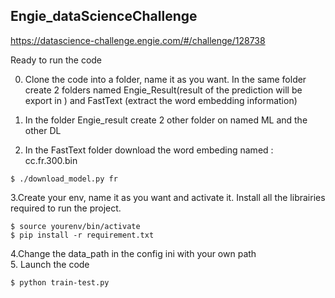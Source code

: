 ## Engie_dataScienceChallenge

https://datascience-challenge.engie.com/#/challenge/128738

Ready to run the code   

0. Clone the code into a folder, name it as you want. In the same folder create 2 folders named Engie_Result(result of the prediction will be export in ) and FastText (extract the word embedding information)

1. In the folder Engie_result create 2 other folder on named ML and the other DL 

2. In the FastText folder download the word embeding named : cc.fr.300.bin   
```
$ ./download_model.py fr

```

3.Create your env, name it as you want and activate it. Install all the librairies required to run the project.
```
$ source yourenv/bin/activate
$ pip install -r requirement.txt

```
4.Change the data_path in the config ini with your own path    
5. Launch the code    
 ```
$ python train-test.py 

```
 
                        
